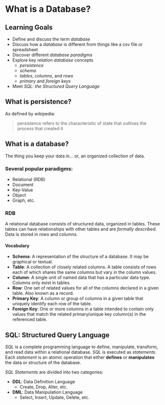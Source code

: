 # What is a Database?
## Learning Goals
- Define and discuss the term _database_
- Discuss how a _database_ is different from things like a csv file or spreadsheet
- Discover different _database paradigms_
- Explore key _relation database_ concepts
  - _persistence_
  - _schema_
  - _tables_, _columns_, and _rows_
  - _primary_ and _foreign keys_
- Meet _SQL: the Structured Query Language_

## What is persistence?
As defined by wikipedia:
  >persistence refers to the characteristic of state that outlives the process that created it

## What is a database?
The thing you keep your data in... or, an organized collection of data.

### Several popular paradigms:
- Relational (RDB)
- Document
- Key-Value
- Object
- Graph, etc.

### RDB
A relational database consists of structured data, organized in tables. These tables can have relationships with other tables and are _formally described_. Data is stored in _rows_ and _columns_.

#### Vocabulary
- **Schema**: A representation of the structure of a database. It may be graphical or textual.
- **Table**: A collection of closely related columns. A table consists of rows each of which shares the same columns but vary in the column values.
- **Column**: A single unit of named data that has a particular data type. Columns only exist in tables.
- **Row**: One set of related values for all of the columns declared in a given table. Also known as a record.
- **Primary Key**: A column or group of columns in a given table that uniquely identify each row of the table.
- **Foreign Key**: One or more columns in a table intended to contain only values that match the related primary/unique key column(s) in the referenced table.

## SQL: Structured Query Language
_SQL_ is a complete programming language to define, manipulate, transform, and read data within a relational database. _SQL_ is executed as _statements_. Each _statement_ is an atomic operation that either __defines__ or __manipulates__ the data or structure of the database.

_SQL Statements_ are divided into two categories:

- __DDL__: Data Definition Language
  - Create, Drop, Alter, etc.
- __DML__: Data Manipulation Language
  - Select, Insert, Update, Delete, etc.
